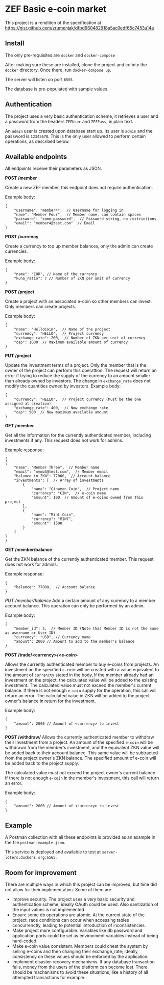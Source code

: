 # ZEF Basic e-coin market

This project is a rendition of the specification at https://gist.github.com/zrumenjak/dfbd960482918a5ac0edf65c7453a14a

## Install

The only pre-requisites are `docker` and `docker-compose`

After making sure these are installed, clone the project and cd into the `docker` directory. Once there, run `docker-compose up`.

The server will listen on port `6565`. 

The database is pre-populated with sample values.

## Authentication

The project uses a very basic authentication scheme, it retrieves a user and a password from the headers `ZEFUser` and `ZEFPass`, in plain text.

An `admin` user is created upon database start up. Its user is `admin` and the password is `12345678`. This is the only user allowed to perform certain operations, as described below.

## Available endpoints

All endpoints receive their parameters as JSON.

**POST /member**

Create a new ZEF member, this endpoint does not require authentication.

Example body:
```
{
    "username": "member4",  // Username for logging in
    "name": "Member Four",  // Member name, can contain spaces
    "password": "some-password",  // Password string, no restrictions
    "email": "member4@test.com"  // Email
}
```

**POST /currency**

Create a currency to top up member balances, only the admin can create currencies.

Example body:
```
{
    "name": "EUR", // Name of the currency
    "kuna_ratio": 7 // Number of ZKN per unit of currency
}
```


**POST /project**

Create a project with an associated e-coin so other members can invest. Only members can create projects.

Example body:
```
{
    "name": "HelloCoin",  // Name of the project
    "currency": "HELLO",  // Project currency
    "exchange_rate": 200,  // Number of ZKN per unit of currency
    "cap": 1000  // Maximum available amount of currency
}
```


**PUT /project**

Update the investment terms of a project. Only the member that is the owner of the project can perform this operattion.
The request will return an error if trying to reduce the supply of the currency to an amount smaller than already owned by investors.
The change in `exchange_rate` does not modify the quantities owned by investors.
Example body:
```
{
    "currency": "HELLO",  // Project currency (Must be the one assigned at creation)
    "exchange_rate": 400,  // New exchange rate
    "cap": 500  // New maximum available amount
}
```

**GET /member**

Get all the information for the currently authenticated member, including investments if any. This request does not work for admins.

Example response:
```
{
{
    "name": "Member Three",  // Member name
    "email": "memb3@test.com",  // Member email
    "balance in ZKN": 77000,  // Account balance
    "investments": [  // Array of investments
        {
            "name": "Cinamon Coin",  // Project name
            "currency": "CIN",  // e-coin name
            "amount": 100  // Amount of e-coins owned from this project
        },
        {
            "name": "Mint Coin",
            "currency": "MINT",
            "amount": 1500
        }
    ]
}
}
```

**GET /member/balance**

Get the ZKN balance of the currently authenticated member. This request does not work for admins.

Example response:
```
{
    "balance": 77000,  // Account balance
}
```

*PUT /member/balance*
Add a certain amount of any currency to a member account balance. This operation can only be performed by an admin.

Example body:
```
{
    "member_id": 3,  // Member ID (Note that Member ID is not the same as username or User ID)
    "currency": "USD", // Currency name
    "amount": 2000 // Amount to add to the member's balance
}
```

**POST /trade/\<currency\>/\<e-coin\>**

Allows the currently authenticated member to buy e-coins from projects. An investment on the specified `e-coin` will be created with a value equivalent to the amount of `currencty` stated in the body.
If the member already had an investment on the project, the calculated value will be added to the existing investment.
The calculated value must not exceed the member's current balance.
If there is not enough `e-coin` supply for the operation, this call will return an error.
The calculated value in ZKN will be added to the project owner's balance in return for the investment.

Example body:
```
{
    "amount": 2000 // Amount of <currency> to invest
}
```

**POST /withdraw/<e-coin>**
Allows the currently authenticated member to withdraw their investment from a project. An amount of the specified `e-coin` will be withdrawn from the member's investment, and the equivalent ZKN value will be added back to their account balance. This same value will be subtracted from the project owner's ZKN balance.
The specified amount of e-coin will be added back to the project supply.

The calculated value must not exceed the project owner's current balance.
If there is not enough `e-coin` in the member's investment, this call will return an error.

Example body:
```
{
    "amount": 2000 // Amount of <currency> to invest
}
```

## Example

A Postman collection with all these endpoints is provided as an example in the file `postman-example.json`.

This service is deployed and available to test at `server-lotero.duckdns.org:6565`.


## Room for improvement

There are multiple ways in which this project can be improved, but time did not allow for their implementation. Some of them are:

* Improve security. The project uses a very basic security and authentication scheme, ideally OAuth could be used. Also sanitization of the input values is not implemented.
* Ensure some db operations are atomic. At the current state of the project, race conditions can occur when accessing tables concurrenctly, leading to potential introduction of inconsistencies.
* Make project more configurable. Variables like db password and application ports could be set as environment variables instead of being hard-coded.
* Make e-coin value consistent. Members could cheat the system by selling e-coins and then changing their exchange_rate; ideally, consistency on these values should be enforced by the application.
* Implement disaster-recovery mechanisms. If any database transaction fails, money from the users of the platform can become lost. There should be machanisms to avoid these situations, like a history of all attempted transactions for example.

